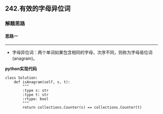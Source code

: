## 242.有效的字母异位词
### 解题思路
#### 思路一
****
- 字母异位词：两个单词如果包含相同的字母，次序不同，则称为字母易位词(anagram)。

**python实现代码**
```
class Solution:
    def isAnagram(self, s, t):
        """
        :type s: str
        :type t: str
        :rtype: bool
        """
        return collections.Counter(s) == collections.Counter(t)

```



